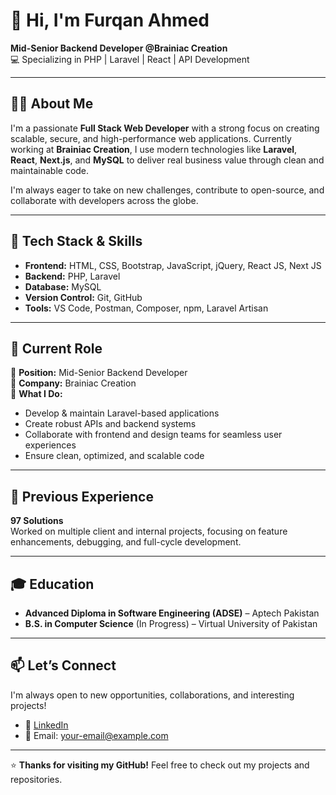 # 👋 Hi, I'm Furqan Ahmed

**Mid-Senior Backend Developer @Brainiac Creation**  
💻 Specializing in PHP | Laravel | React | API Development

---

## 👨‍💻 About Me

I'm a passionate **Full Stack Web Developer** with a strong focus on creating scalable, secure, and high-performance web applications. Currently working at **Brainiac Creation**, I use modern technologies like **Laravel**, **React**, **Next.js**, and **MySQL** to deliver real business value through clean and maintainable code.

I'm always eager to take on new challenges, contribute to open-source, and collaborate with developers across the globe.

---

## 🚀 Tech Stack & Skills

- **Frontend:** HTML, CSS, Bootstrap, JavaScript, jQuery, React JS, Next JS  
- **Backend:** PHP, Laravel  
- **Database:** MySQL  
- **Version Control:** Git, GitHub  
- **Tools:** VS Code, Postman, Composer, npm, Laravel Artisan

---

## 💼 Current Role

🔹 **Position:** Mid-Senior Backend Developer  
🔹 **Company:** Brainiac Creation  
🔹 **What I Do:**
- Develop & maintain Laravel-based applications  
- Create robust APIs and backend systems  
- Collaborate with frontend and design teams for seamless user experiences  
- Ensure clean, optimized, and scalable code  

---

## 🏢 Previous Experience

**97 Solutions**  
Worked on multiple client and internal projects, focusing on feature enhancements, debugging, and full-cycle development.

---

## 🎓 Education

- **Advanced Diploma in Software Engineering (ADSE)** – Aptech Pakistan  
- **B.S. in Computer Science** (In Progress) – Virtual University of Pakistan

---

## 📫 Let’s Connect

I'm always open to new opportunities, collaborations, and interesting projects!

- 🔗 [LinkedIn](www.linkedin.com/in/furqan-qureshi-1baba3227)
- 📧 Email: your-email@example.com

---

⭐ **Thanks for visiting my GitHub!** Feel free to check out my projects and repositories.
